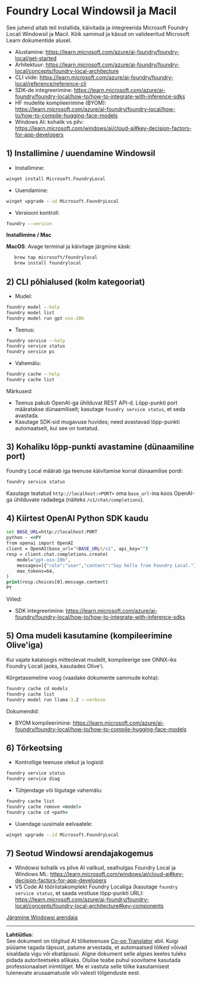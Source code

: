 <!--
CO_OP_TRANSLATOR_METADATA:
{
  "original_hash": "ba4a0e432e3b6bfed9026383b0b56cf4",
  "translation_date": "2025-10-11T12:44:22+00:00",
  "source_file": "Module07/foundrylocal.md",
  "language_code": "et"
}
-->
# Foundry Local Windowsil ja Macil

See juhend aitab teil installida, käivitada ja integreerida Microsoft Foundry Locali Windowsil ja Macil. Kõik sammud ja käsud on valideeritud Microsoft Learn dokumentide alusel.

- Alustamine: https://learn.microsoft.com/azure/ai-foundry/foundry-local/get-started
- Arhitektuur: https://learn.microsoft.com/azure/ai-foundry/foundry-local/concepts/foundry-local-architecture
- CLI viide: https://learn.microsoft.com/azure/ai-foundry/foundry-local/reference/reference-cli
- SDK-de integreerimine: https://learn.microsoft.com/azure/ai-foundry/foundry-local/how-to/how-to-integrate-with-inference-sdks
- HF mudelite kompileerimine (BYOM): https://learn.microsoft.com/azure/ai-foundry/foundry-local/how-to/how-to-compile-hugging-face-models
- Windows AI: kohalik vs pilv: https://learn.microsoft.com/windows/ai/cloud-ai#key-decision-factors-for-app-developers

## 1) Installimine / uuendamine Windowsil

- Installimine:
```cmd
winget install Microsoft.FoundryLocal
```
- Uuendamine:
```cmd
winget upgrade --id Microsoft.FoundryLocal
```
- Versiooni kontroll:
```cmd
foundry --version
```
     
**Installimine / Mac**

**MacOS**: 
Avage terminal ja käivitage järgmine käsk:
```bash
   brew tap microsoft/foundrylocal
   brew install foundrylocal
```

## 2) CLI põhialused (kolm kategooriat)

- Mudel:
```cmd
foundry model --help
foundry model list
foundry model run gpt-oss-20b
```
- Teenus:
```cmd
foundry service --help
foundry service status
foundry service ps
```
- Vahemälu:
```cmd
foundry cache --help
foundry cache list
```

Märkused:
- Teenus pakub OpenAI-ga ühilduvat REST API-d. Lõpp-punkti port määratakse dünaamiliselt; kasutage `foundry service status`, et seda avastada.
- Kasutage SDK-sid mugavuse huvides; need avastavad lõpp-punkti automaatselt, kui see on toetatud.

## 3) Kohaliku lõpp-punkti avastamine (dünaamiline port)

Foundry Local määrab iga teenuse käivitamise korral dünaamilise pordi:
```cmd
foundry service status
```
Kasutage teatatud `http://localhost:<PORT>` oma `base_url`-ina koos OpenAI-ga ühilduvate radadega (näiteks `/v1/chat/completions`).

## 4) Kiirtest OpenAI Python SDK kaudu

```cmd
set BASE_URL=http://localhost:PORT
python - <<PY
from openai import OpenAI
client = OpenAI(base_url="%BASE_URL%/v1", api_key="")
resp = client.chat.completions.create(
    model="gpt-oss-20b",
    messages=[{"role":"user","content":"Say hello from Foundry Local."}],
    max_tokens=64,
)
print(resp.choices[0].message.content)
PY
```
Viited:
- SDK integreerimine: https://learn.microsoft.com/azure/ai-foundry/foundry-local/how-to/how-to-integrate-with-inference-sdks

## 5) Oma mudeli kasutamine (kompileerimine Olive'iga)

Kui vajate kataloogis mitteolevat mudelit, kompileerige see ONNX-iks Foundry Locali jaoks, kasutades Olive'i.

Kõrgetasemeline voog (vaadake dokumente sammude kohta):
```cmd
foundry cache cd models
foundry cache list
foundry model run llama-3.2 --verbose
```
Dokumendid:
- BYOM kompileerimine: https://learn.microsoft.com/azure/ai-foundry/foundry-local/how-to/how-to-compile-hugging-face-models

## 6) Tõrkeotsing

- Kontrollige teenuse olekut ja logisid:
```cmd
foundry service status
foundry service diag
```
- Tühjendage või liigutage vahemälu:
```cmd
foundry cache list
foundry cache remove <model>
foundry cache cd <path>
```
- Uuendage uusimale eelvaatele:
```cmd
winget upgrade --id Microsoft.FoundryLocal
```

## 7) Seotud Windowsi arendajakogemus

- Windowsi kohalik vs pilve AI valikud, sealhulgas Foundry Local ja Windows ML:
  https://learn.microsoft.com/windows/ai/cloud-ai#key-decision-factors-for-app-developers
- VS Code AI tööriistakomplekt Foundry Localiga (kasutage `foundry service status`, et saada vestluse lõpp-punkti URL):
  https://learn.microsoft.com/azure/ai-foundry/foundry-local/concepts/foundry-local-architecture#key-components

[Järgmine Windowsi arendaja](./windowdeveloper.md)

---

**Lahtiütlus**:  
See dokument on tõlgitud AI tõlketeenuse [Co-op Translator](https://github.com/Azure/co-op-translator) abil. Kuigi püüame tagada täpsust, palume arvestada, et automaatsed tõlked võivad sisaldada vigu või ebatäpsusi. Algne dokument selle algses keeles tuleks pidada autoriteetseks allikaks. Olulise teabe puhul soovitame kasutada professionaalset inimtõlget. Me ei vastuta selle tõlke kasutamisest tulenevate arusaamatuste või valesti tõlgenduste eest.